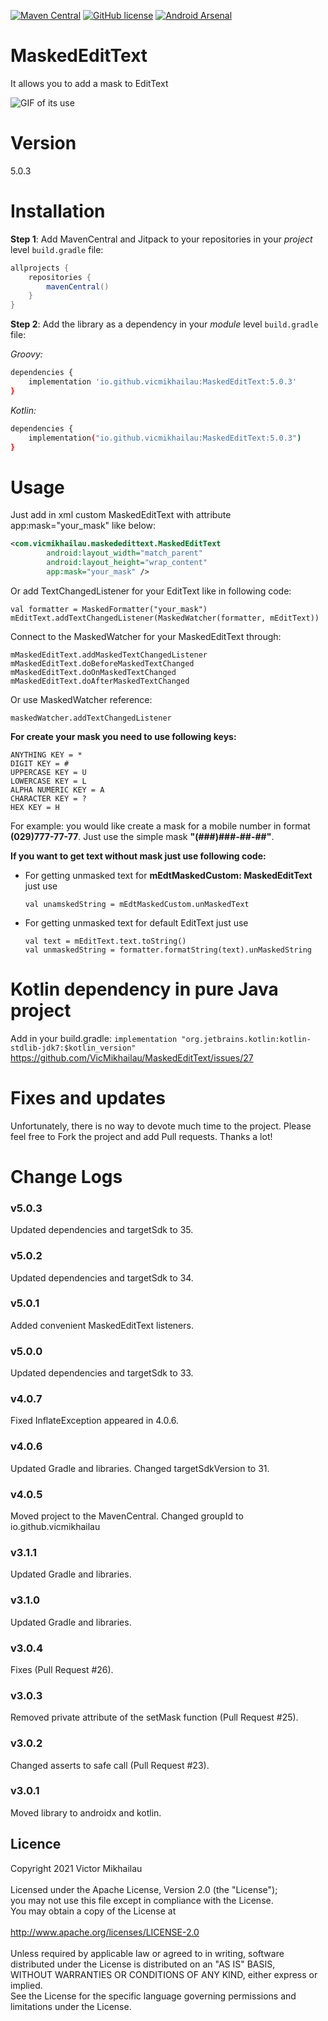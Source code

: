 [![Maven Central](https://maven-badges.herokuapp.com/maven-central/io.github.vicmikhailau/MaskedEditText/badge.svg)](https://maven-badges.herokuapp.com/maven-central/io.github.vicmikhailau/MaskedEditText)
[![GitHub license](https://img.shields.io/github/license/VicMikhailau/MaskedEditText)](https://github.com/VicMikhailau/MaskedEditText/blob/master/LICENSE)
[![Android Arsenal](https://img.shields.io/badge/Android%20Arsenal-MaskedEditText-green.svg?style=true)](https://android-arsenal.com/details/1/3659)
# MaskedEditText

It allows you to add a mask to EditText

![GIF of its use](https://github.com/VicMikhailau/MaskedEditText/blob/master/resources/masked_edit_text.gif)

# Version

5.0.3

# Installation

**Step 1**: Add MavenCentral and Jitpack to your repositories in your *project* level `build.gradle` file:

```gradle
allprojects {
    repositories {
        mavenCentral()
    }
}
```

**Step 2**: Add the library as a dependency in your *module* level `build.gradle` file:

*Groovy:*

```sh
dependencies {
    implementation 'io.github.vicmikhailau:MaskedEditText:5.0.3'
}
```

*Kotlin:*

```sh
dependencies {
    implementation("io.github.vicmikhailau:MaskedEditText:5.0.3")
}
```

# Usage

Just add in xml custom MaskedEditText with attribute app:mask="your_mask" like below:

```xml
<com.vicmikhailau.maskededittext.MaskedEditText
        android:layout_width="match_parent"
        android:layout_height="wrap_content"
        app:mask="your_mask" />
```
Or add TextChangedListener for your EditText like in following code:

```
val formatter = MaskedFormatter("your_mask")
mEditText.addTextChangedListener(MaskedWatcher(formatter, mEditText))
```
Connect to the MaskedWatcher for your MaskedEditText through:

```
mMaskedEditText.addMaskedTextChangedListener
mMaskedEditText.doBeforeMaskedTextChanged
mMaskedEditText.doOnMaskedTextChanged
mMaskedEditText.doAfterMaskedTextChanged
```

Or use MaskedWatcher reference:

```
maskedWatcher.addTextChangedListener
```

**For create your mask you need to use following keys:**
```
ANYTHING KEY = *
DIGIT KEY = #
UPPERCASE KEY = U
LOWERCASE KEY = L
ALPHA NUMERIC KEY = A
CHARACTER KEY = ?
HEX KEY = H
```

For example: you would like create a mask for a mobile number in format **(029)777-77-77**. Just use the simple mask **"(###)###-##-##"**.

**If you want to get text without mask just use following code:**
 - For getting unmasked text for **mEdtMaskedCustom: MaskedEditText** just use
 
    ```
    val unamskedString = mEdtMaskedCustom.unMaskedText
    ```
 - For getting unmasked text for default EditText just use
 
    ```
    val text = mEditText.text.toString()
    val unmaskedString = formatter.formatString(text).unMaskedString
    ```

# Kotlin dependency in pure Java project

Add in your build.gradle: ```implementation "org.jetbrains.kotlin:kotlin-stdlib-jdk7:$kotlin_version"```
https://github.com/VicMikhailau/MaskedEditText/issues/27

# Fixes and updates

Unfortunately, there is no way to devote much time to the project. Please feel free to Fork the project and add Pull requests. Thanks a lot!

# Change Logs

### v5.0.3

Updated dependencies and targetSdk to 35.

### v5.0.2

Updated dependencies and targetSdk to 34.

### v5.0.1

Added convenient MaskedEditText listeners.

### v5.0.0

Updated dependencies and targetSdk to 33.

### v4.0.7

Fixed InflateException appeared in 4.0.6.

### v4.0.6

Updated Gradle and libraries. Changed targetSdkVersion to 31.

### v4.0.5

Moved project to the MavenCentral. Changed groupId to io.github.vicmikhailau

### v3.1.1

Updated Gradle and libraries.

### v3.1.0

Updated Gradle and libraries.

### v3.0.4

Fixes (Pull Request #26).

### v3.0.3

Removed private attribute of the setMask function (Pull Request #25).

### v3.0.2

Changed asserts to safe call (Pull Request #23).

### v3.0.1

Moved library to androidx and kotlin.


## Licence
Copyright 2021 Victor Mikhailau<br />
<br />
Licensed under the Apache License, Version 2.0 (the "License");<br />
you may not use this file except in compliance with the License.<br />
You may obtain a copy of the License at<br />
<br />
   http://www.apache.org/licenses/LICENSE-2.0<br />
<br />
Unless required by applicable law or agreed to in writing, software<br />
distributed under the License is distributed on an "AS IS" BASIS,<br />
WITHOUT WARRANTIES OR CONDITIONS OF ANY KIND, either express or implied.<br />
See the License for the specific language governing permissions and<br />
limitations under the License.

